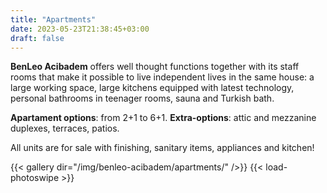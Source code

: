 ```yaml
---
title: "Apartments"
date: 2023-05-23T21:38:45+03:00
draft: false
---
```

**BenLeo Acibadem** offers well thought functions together with its staff rooms that make it possible to live independent lives in the same house: a large working space, large kitchens equipped with latest technology, personal bathrooms in teenager rooms, sauna and Turkish bath. 

**Apartament options**: from 2+1 to 6+1.
**Extra-options**: attic and mezzanine duplexes, terraces, patios.

All units are for sale with finishing, sanitary items, appliances and kitchen!

{{< gallery dir="/img/benleo-acibadem/apartments/" />}}
{{< load-photoswipe >}}
